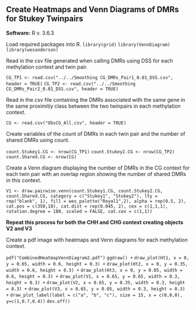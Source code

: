 ## Create Heatmaps and Venn Diagrams of DMRs for Stukey Twinpairs

**Software:**
R v. 3.6.3

Load required packages into R.
```library(grid)```
```library(VennDiagram)```
```library(wesanderson)```

Read in the csv file generated when calling DMRs using DSS for each methylation context and twin pair.

```CG_TP1 <- read.csv("../../Smoothing CG_DMRs_Pair1_0.01_DSS.csv", header = TRUE)```
```CG_TP2 <- read.csv("../../Smoothing CG_DMRs_Pair2_0.01_DSS.csv", header = TRUE)```

Read in the csv file containing the DMRs associated with the same gene in the same proximitiy class between the two twinpairs in each methylation context.

```CG <- read.csv("ObsCG_All.csv", header = TRUE)```

Create variables of the count of DMRs in each twin pair and the number of shared DMRs using count.

```count.Stukey1.CG <- nrow(CG_TP1)```
```count.Stukey2.CG <- nrow(CG_TP2)```
```count.Shared.CG <- nrow(CG)```

Create a Venn diagram displaying the number of DMRs in the CG context for each twin pair with an overlap region showing the number of shared DMRs in this context.

```V1 <- draw.pairwise.venn(count.Stukey1.CG, count.Stukey2.CG, count.Shared.CG, category = c("Stukey1", "Stukey2"), lty = rep("blank", 1), fill = wes_palette("Royal1",2), alpha = rep(0.5, 2), cat.pos = c(350,10), cat.dist = rep(0.045, 2), cex = c(1,1,1), rotation.degree = 180, scaled = FALSE, cat.cex = c(1,1))```

**Repeat this process for both the CHH and CHG context creating objects V2 and V3**

Create a pdf image with heatmaps and Venn diagrams for each methylation context.

```pdf("CombinedHeatmapVennDiagram2.pdf")```
```ggdraw() +```
  ```draw_plot(Ht1, x = 0, y = 0.65, width = 0.6, height = 0.3) +```
  ```draw_plot(Ht2, x = 0, y = 0.35, width = 0.6, height = 0.3) +```
  ```draw_plot(Ht3, x = 0, y = 0.05, width = 0.6, height = 0.3) +```
  ```draw_plot(V1, x = 0.65, y = 0.65, width = 0.3, height = 0.3) +```
  ```draw_plot(V2, x = 0.65, y = 0.35, width = 0.3, height = 0.3) +```
  ```draw_plot(V3, x = 0.65, y = 0.05, width = 0.3, height = 0.3) +```
  ```draw_plot_label(label = c("a", "b", "c"), size = 15, x = c(0,0,0), y=c(1,0.7,0.4))```
```dev.off()```
